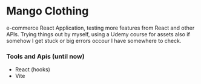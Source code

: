 
# Mango Clothing

e-commerce React Application, testing more features from React and other APIs.
Trying things out by myself, using a Udemy course for assets also if somehow I get stuck or big errors occour I have somewhere to check.

### Tools and Apis (until now)

- React (hooks)
- Vite